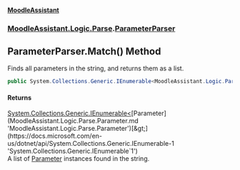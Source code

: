 #### [MoodleAssistant](index.md 'index')
### [MoodleAssistant.Logic.Parse](MoodleAssistant.Logic.Parse.md 'MoodleAssistant.Logic.Parse').[ParameterParser](MoodleAssistant.Logic.Parse.ParameterParser.md 'MoodleAssistant.Logic.Parse.ParameterParser')

## ParameterParser.Match() Method

Finds all parameters in the string, and returns them as a list.

```csharp
public System.Collections.Generic.IEnumerable<MoodleAssistant.Logic.Parse.Parameter> Match();
```

#### Returns
[System.Collections.Generic.IEnumerable&lt;](https://docs.microsoft.com/en-us/dotnet/api/System.Collections.Generic.IEnumerable-1 'System.Collections.Generic.IEnumerable`1')[Parameter](MoodleAssistant.Logic.Parse.Parameter.md 'MoodleAssistant.Logic.Parse.Parameter')[&gt;](https://docs.microsoft.com/en-us/dotnet/api/System.Collections.Generic.IEnumerable-1 'System.Collections.Generic.IEnumerable`1')  
A list of [Parameter](MoodleAssistant.Logic.Parse.Parameter.md 'MoodleAssistant.Logic.Parse.Parameter') instances found in the string.
